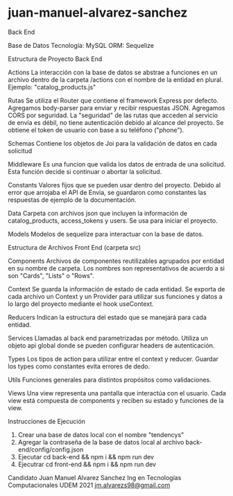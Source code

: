 # juan-manuel-alvarez-sanchez

Back End

Base de Datos
Tecnología: MySQL
ORM: Sequelize

Estructura de Proyecto Back End

Actions
La interacción con la base de datos se abstrae a funciones en un archivo dentro de la carpeta /actions con el nombre de la entidad en plural. Ejemplo: "catalog_products.js"

Rutas
Se utiliza el Router que contiene el framework Express por defecto. Agregamos body-parser para enviar y recibir respuestas JSON.
Agregamos CORS por seguridad. La "seguridad" de las rutas que acceden al servicio de envía es débil, no tiene autenticación debido al alcance del proyecto. Se obtiene el token de usuario con base a su teléfono ("phone").

Schemas
Contiene los objetos de Joi para la validación de datos en cada solicitud

Middleware
Es una funcion que valida los datos de entrada de una solicitud. Esta función decide si continuar o abortar la solicitud.

Constants
Valores fijos que se pueden usar dentro del proyecto. Debido al error que arrojaba el API de Envia, se guardaron como constantes las respuestas de ejemplo de la documentación.

Data
Carpeta con archivos json que incluyen la información de catalog_products, access_tokens y users. Se usa para iniciar el proyecto.

Models
Modelos de sequelize para interactuar con la base de datos.

Estructura de Archivos Front End (carpeta src)

Components
Archivos de componentes reutilizables agrupados por entidad en su nombre de carpeta. Los nombres son representativos de acuerdo a si son "Cards", "Lists" o "Rows".

Context
Se guarda la información de estado de cada entidad. Se exporta de cada archivo un Context y un Provider para utilizar sus funciones y datos a lo largo del proyecto mediante el hook useContext.

Reducers
Indican la estructura del estado que se manejará para cada entidad.

Services
Llamadas al back end parametrizadas por método. Utiliza un objeto api global donde se pueden configurar headers de autenticación.

Types
Los tipos de action para utilizar entre el context y reducer. Guardar los types como constantes evita errores de dedo.

Utils
Funciones generales para distintos propósitos como validaciones.

Views
Una view representa una pantalla que interactúa con el usuario. Cada view está compuesta de components y reciben su estado y funciones de la view.

Instrucciones de Ejecución

1. Crear una base de datos local con el nombre "tendencys"
2. Agregar la contraseña de la base de datos local al archivo back-end/config/config.json
3. Ejecutar cd back-end && npm i && npm run dev
4. Ejecutrar cd front-end && npm i && npm run dev

Candidato
Juan Manuel Alvarez Sanchez
Ing en Tecnologías Computacionales UDEM 2021
jm.alvarezs98@gmail.com
